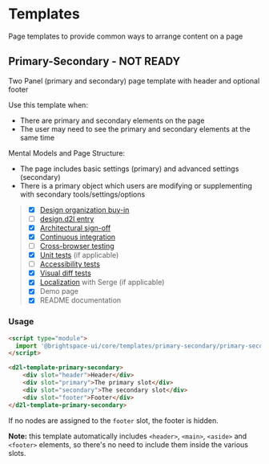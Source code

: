 # Templates
Page templates to provide common ways to arrange content on a page

## Primary-Secondary - NOT READY
Two Panel (primary and secondary) page template with header and optional footer

Use this template when: 
- There are primary and secondary elements on the page
- The user may need to see the primary and secondary elements at the same time 
 
Mental Models and Page Structure: 
- The page includes basic settings (primary) and advanced settings (secondary) 
- There is a primary object which users are modifying or supplementing with secondary tools/settings/options

>
> - [x] [Design organization buy-in](https://github.com/BrightspaceUI/guide/wiki/Before-you-build#working-with-design)
> - [ ] [design.d2l entry](http://design.d2l/)
> - [x] [Architectural sign-off](https://github.com/BrightspaceUI/guide/wiki/Before-you-build#web-component-architecture)
> - [x] [Continuous integration](https://github.com/BrightspaceUI/guide/wiki/Testing#testing-continuously-with-travis-ci)
> - [ ] [Cross-browser testing](https://github.com/BrightspaceUI/guide/wiki/Testing#cross-browser-testing-with-sauce-labs)
> - [x] [Unit tests](https://github.com/BrightspaceUI/guide/wiki/Testing#testing-with-polymer-test) (if applicable)
> - [ ] [Accessibility tests](https://github.com/BrightspaceUI/guide/wiki/Testing#automated-accessibility-testing-with-axe)
> - [x] [Visual diff tests](https://github.com/BrightspaceUI/visual-diff)
> - [x] [Localization](https://github.com/BrightspaceUI/guide/wiki/Localization) with Serge (if applicable)
> - [x] Demo page
> - [x] README documentation

### Usage
```html
<script type="module">
  import '@brightspace-ui/core/templates/primary-secondary/primary-secondary.js';
</script>

<d2l-template-primary-secondary>
    <div slot="header">Header</div>
    <div slot="primary">The primary slot</div>
    <div slot="secondary">The secondary slot</div>
    <div slot="footer">Footer</div>
</d2l-template-primary-secondary>
```

If no nodes are assigned to the `footer` slot, the footer is hidden.

**Note:** this template automatically includes `<header>`, `<main>`, `<aside>` and `<footer>` elements, so there's no need to include them inside the various slots.